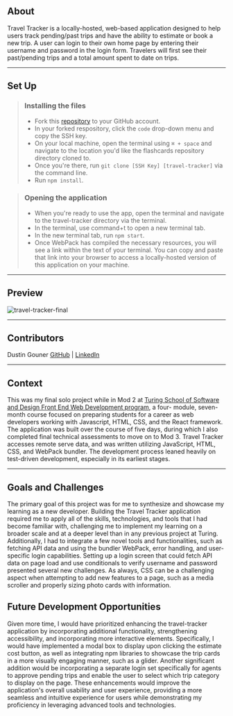 ## About
Travel Tracker is a locally-hosted, web-based application designed to help users track pending/past trips and have the ability to estimate or book a new trip. A user can login to their own home page by entering their username and password in the login form. Travelers will first see their past/pending trips and a total amount spent to date on trips. 

---

## Set Up 

> ### Installing the files
> - Fork this [repository](https://github.com/dustingouner/travel-tracker.git) to your GitHub account. 
> - In your forked respository, click the `code` drop-down menu and copy the SSH key.
> - On your local machine, open the terminal using  `⌘ + space` and navigate to the location you'd like the flashcards repository directory cloned to. 
> - Once you're there, run `git clone [SSH Key] [travel-tracker]` via the command line.
> - Run `npm install`. 

> ### Opening the application
> - When you're ready to use the app, open the terminal and navigate to the travel-tracker directory via the terminal.
> - In the terminal, use command+t to open a new terminal tab. 
> - In the new terminal tab, run `npm start`.
> - Once WebPack has compiled the necessary resources, you will see a link within the text of your terminal. You can copy and paste that link into your browser to access a locally-hosted version of this application on your machine. 

---

## Preview

![travel-tracker-final](https://user-images.githubusercontent.com/117230717/234349617-47e22846-d63d-42b0-8711-8739ca6f5742.gif)


---

## Contributors

Dustin Gouner  [GitHub](https://github.com/dustingouner) | [LinkedIn](https://www.linkedin.com/in/dustin-gouner/)

---

## Context
This was my final solo project while in Mod 2 at [Turing School of Software and Design Front End Web Development program](https://frontend.turing.edu/), a four- module, seven-month course focused on preparing students for a career as web developers working with Javascript, HTML, CSS, and the React framework. The application was built over the course of five days, during which I also completed final technical assessments to move on to Mod 3. Travel Tracker accesses remote serve data, and was written utilizing JavaScript, HTML, CSS, and WebPack bundler. The development process leaned heavily on test-driven development, especially in its earliest stages. 

---

## Goals and Challenges 
The primary goal of this project was for me to synthesize and showcase my learning as a new developer. Building the Travel Tracker application required me to apply all of the skills, technologies, and tools that I had become familiar with, challenging me to implement my learning on a broader scale and at a deeper level than in any previous project at Turing. Additionally, I had to integrate a few novel tools and functionalities, such as fetching API data and using the bundler WebPack, error handling, and user-specific login capabilities. Setting up a login screen that could fetch API data on page load and use conditionals to verify username and password presented several new challenges. As always, CSS can be a challenging aspect when attempting to add new features to a page, such as a media scroller and properly sizing photo cards with information.

## Future Development Opportunities
Given more time, I would have prioritized enhancing the travel-tracker application by incorporating additional functionality, strengthening accessibility, and incorporating more interactive elements. Specifically, I would have implemented a modal box to display upon clicking the estimate cost button, as well as integrating npm libraries to showcase the trip cards in a more visually engaging manner, such as a glider. Another significant addition would be incorporating a separate login set specifically for agents to approve pending trips and enable the user to select which trip category to display on the page. These enhancements would improve the application's overall usability and user experience, providing a more seamless and intuitive experience for users while demonstrating my proficiency in leveraging advanced tools and technologies.
